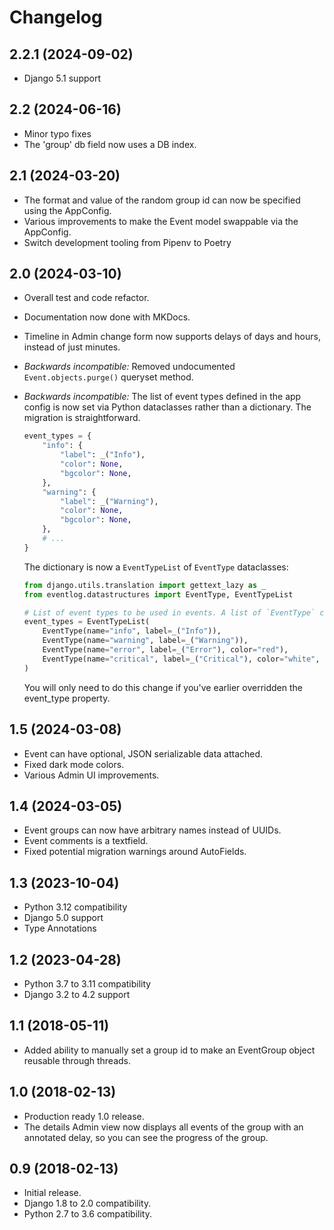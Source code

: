 # Changelog

## 2.2.1 (2024-09-02)

- Django 5.1 support

## 2.2 (2024-06-16)

- Minor typo fixes
- The 'group' db field now uses a DB index.

## 2.1 (2024-03-20)

- The format and value of the random group id can now be specified using the AppConfig.
- Various improvements to make the Event model swappable via the AppConfig.
- Switch development tooling from Pipenv to Poetry

## 2.0 (2024-03-10)

- Overall test and code refactor.
- Documentation now done with MKDocs.
- Timeline in Admin change form now supports delays of days and hours, instead of just minutes.
- _Backwards incompatible:_ Removed undocumented `Event.objects.purge()` queryset method.
- _Backwards incompatible:_ The list of event types defined in the app config is now
  set via Python dataclasses rather than a dictionary. The migration is straightforward.

  ```python
  event_types = {
      "info": {
          "label": _("Info"),
          "color": None,
          "bgcolor": None,
      },
      "warning": {
          "label": _("Warning"),
          "color": None,
          "bgcolor": None,
      },
      # ...
  }
  ```

  The dictionary is now a `EventTypeList` of `EventType` dataclasses:

  ```python
  from django.utils.translation import gettext_lazy as _
  from eventlog.datastructures import EventType, EventTypeList

  # List of event types to be used in events. A list of `EventType` classes
  event_types = EventTypeList(
      EventType(name="info", label=_("Info")),
      EventType(name="warning", label=_("Warning")),
      EventType(name="error", label=_("Error"), color="red"),
      EventType(name="critical", label=_("Critical"), color="white", bgcolor="red"),
  )
  ```

  You will only need to do this change if you've earlier overridden the event_type property.

## 1.5 (2024-03-08)

- Event can have optional, JSON serializable data attached.
- Fixed dark mode colors.
- Various Admin UI improvements.

## 1.4 (2024-03-05)

- Event groups can now have arbitrary names instead of UUIDs.
- Event comments is a textfield.
- Fixed potential migration warnings around AutoFields.

## 1.3 (2023-10-04)

- Python 3.12 compatibility
- Django 5.0 support
- Type Annotations

## 1.2 (2023-04-28)

- Python 3.7 to 3.11 compatibility
- Django 3.2 to 4.2 support

## 1.1 (2018-05-11)

- Added ability to manually set a group id to make an EventGroup object
  reusable through threads.

## 1.0 (2018-02-13)

- Production ready 1.0 release.
- The details Admin view now displays all events of the group with an
  annotated delay, so you can see the progress of the group.

## 0.9 (2018-02-13)

- Initial release.
- Django 1.8 to 2.0 compatibility.
- Python 2.7 to 3.6 compatibility.
